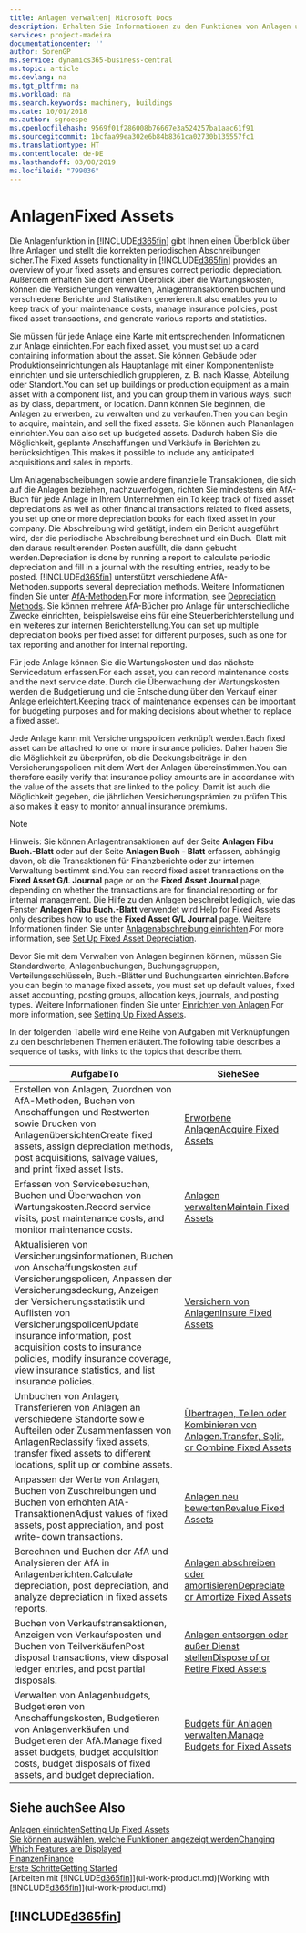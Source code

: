 ```yaml
---
title: Anlagen verwalten| Microsoft Docs
description: Erhalten Sie Informationen zu den Funktionen von Anlagen und eine Übersicht , wie mit Anlagen gearbeitet wird.
services: project-madeira
documentationcenter: ''
author: SorenGP
ms.service: dynamics365-business-central
ms.topic: article
ms.devlang: na
ms.tgt_pltfrm: na
ms.workload: na
ms.search.keywords: machinery, buildings
ms.date: 10/01/2018
ms.author: sgroespe
ms.openlocfilehash: 9569f01f286008b76667e3a524257ba1aac61f91
ms.sourcegitcommit: 1bcfaa99ea302e6b84b8361ca02730b135557fc1
ms.translationtype: HT
ms.contentlocale: de-DE
ms.lasthandoff: 03/08/2019
ms.locfileid: "799036"
---
```

# <a name="fixed-assets"></a><span data-ttu-id="7a4bf-103">Anlagen</span><span class="sxs-lookup"><span data-stu-id="7a4bf-103">Fixed Assets</span></span>
<span data-ttu-id="7a4bf-104">Die Anlagenfunktion in [!INCLUDE[d365fin](includes/d365fin_md.md)] gibt Ihnen einen Überblick über Ihre Anlagen und stellt die korrekten periodischen Abschreibungen sicher.</span><span class="sxs-lookup"><span data-stu-id="7a4bf-104">The Fixed Assets functionality in [!INCLUDE[d365fin](includes/d365fin_md.md)] provides an overview of your fixed assets and ensures correct periodic depreciation.</span></span> <span data-ttu-id="7a4bf-105">Außerdem erhalten Sie dort einen Überblick über die Wartungskosten, können die Versicherungen verwalten, Anlagentransaktionen buchen und verschiedene Berichte und Statistiken generieren.</span><span class="sxs-lookup"><span data-stu-id="7a4bf-105">It also enables you to keep track of your maintenance costs, manage insurance policies, post fixed asset transactions, and generate various reports and statistics.</span></span>

<span data-ttu-id="7a4bf-106">Sie müssen für jede Anlage eine Karte mit entsprechenden Informationen zur Anlage einrichten.</span><span class="sxs-lookup"><span data-stu-id="7a4bf-106">For each fixed asset, you must set up a card containing information about the asset.</span></span> <span data-ttu-id="7a4bf-107">Sie können Gebäude oder Produktionseinrichtungen als Hauptanlage mit einer Komponentenliste einrichten und sie unterschiedlich gruppieren, z. B. nach Klasse, Abteilung oder Standort.</span><span class="sxs-lookup"><span data-stu-id="7a4bf-107">You can set up buildings or production equipment as a main asset with a component list, and you can group them in various ways, such as by class, department, or location.</span></span> <span data-ttu-id="7a4bf-108">Dann können Sie beginnen, die Anlagen zu erwerben, zu verwalten und zu verkaufen.</span><span class="sxs-lookup"><span data-stu-id="7a4bf-108">Then you can begin to acquire, maintain, and sell the fixed assets.</span></span> <span data-ttu-id="7a4bf-109">Sie können auch Plananlagen einrichten.</span><span class="sxs-lookup"><span data-stu-id="7a4bf-109">You can also set up budgeted assets.</span></span> <span data-ttu-id="7a4bf-110">Dadurch haben Sie die Möglichkeit, geplante Anschaffungen und Verkäufe in Berichten zu berücksichtigen.</span><span class="sxs-lookup"><span data-stu-id="7a4bf-110">This makes it possible to include any anticipated acquisitions and sales in reports.</span></span>

<span data-ttu-id="7a4bf-111">Um Anlagenabscheibungen sowie andere finanzielle Transaktionen, die sich auf die Anlagen beziehen, nachzuverfolgen, richten Sie mindestens ein AfA-Buch für jede Anlage in Ihrem Unternehmen ein.</span><span class="sxs-lookup"><span data-stu-id="7a4bf-111">To keep track of fixed asset depreciations as well as other financial transactions related to fixed assets, you set up one or more depreciation books for each fixed asset in your company.</span></span> <span data-ttu-id="7a4bf-112">Die Abschreibung wird getätigt, indem ein Bericht ausgeführt wird, der die periodische Abschreibung berechnet und ein Buch.-Blatt mit den daraus resultierenden Posten ausfüllt, die dann gebucht werden.</span><span class="sxs-lookup"><span data-stu-id="7a4bf-112">Depreciation is done by running a report to calculate periodic depreciation and fill in a journal with the resulting entries, ready to be posted.</span></span> [!INCLUDE[d365fin](includes/d365fin_md.md)] <span data-ttu-id="7a4bf-113">unterstützt verschiedene AfA-Methoden.</span><span class="sxs-lookup"><span data-stu-id="7a4bf-113">supports several depreciation methods.</span></span> <span data-ttu-id="7a4bf-114">Weitere Informationen finden Sie unter [AfA-Methoden](fa-depreciation-methods.md).</span><span class="sxs-lookup"><span data-stu-id="7a4bf-114">For more information, see [Depreciation Methods](fa-depreciation-methods.md).</span></span> <span data-ttu-id="7a4bf-115">Sie können mehrere AfA-Bücher pro Anlage für unterschiedliche Zwecke einrichten, beispielsweise eins für eine Steuerberichterstellung und ein weiteres zur internen Berichterstellung.</span><span class="sxs-lookup"><span data-stu-id="7a4bf-115">You can set up multiple depreciation books per fixed asset for different purposes, such as one for tax reporting and another for internal reporting.</span></span>

<span data-ttu-id="7a4bf-116">Für jede Anlage können Sie die Wartungskosten und das nächste Servicedatum erfassen.</span><span class="sxs-lookup"><span data-stu-id="7a4bf-116">For each asset, you can record maintenance costs and the next service date.</span></span> <span data-ttu-id="7a4bf-117">Durch die Überwachung der Wartungskosten werden die Budgetierung und die Entscheidung über den Verkauf einer Anlage erleichtert.</span><span class="sxs-lookup"><span data-stu-id="7a4bf-117">Keeping track of maintenance expenses can be important for budgeting purposes and for making decisions about whether to replace a fixed asset.</span></span>

<span data-ttu-id="7a4bf-118">Jede Anlage kann mit Versicherungspolicen verknüpft werden.</span><span class="sxs-lookup"><span data-stu-id="7a4bf-118">Each fixed asset can be attached to one or more insurance policies.</span></span> <span data-ttu-id="7a4bf-119">Daher haben Sie die Möglichkeit zu überprüfen, ob die Deckungsbeiträge in den Versicherungspolicen mit dem Wert der Anlagen übereinstimmen.</span><span class="sxs-lookup"><span data-stu-id="7a4bf-119">You can therefore easily verify that insurance policy amounts are in accordance with the value of the assets that are linked to the policy.</span></span> <span data-ttu-id="7a4bf-120">Damit ist auch die Möglichkeit gegeben, die jährlichen Versicherungsprämien zu prüfen.</span><span class="sxs-lookup"><span data-stu-id="7a4bf-120">This also makes it easy to monitor annual insurance premiums.</span></span>

> [!NOTE]  
>   <span data-ttu-id="7a4bf-121">Hinweis: Sie können Anlagentransaktionen auf der Seite **Anlagen Fibu Buch.-Blatt** oder auf der Seite **Anlagen Buch - Blatt** erfassen, abhängig davon, ob die Transaktionen für Finanzberichte oder zur internen Verwaltung bestimmt sind.</span><span class="sxs-lookup"><span data-stu-id="7a4bf-121">You can record fixed asset transactions on the **Fixed Asset G/L Journal** page or on the **Fixed Asset Journal** page, depending on whether the transactions are for financial reporting or for internal management.</span></span> <span data-ttu-id="7a4bf-122">Die Hilfe zu den Anlagen beschreibt lediglich, wie das Fenster **Anlagen Fibu Buch.-Blatt** verwendet wird.</span><span class="sxs-lookup"><span data-stu-id="7a4bf-122">Help for Fixed Assets only describes how to use the **Fixed Asset G/L Journal** page.</span></span> <span data-ttu-id="7a4bf-123">Weitere Informationen finden Sie unter [Anlagenabschreibung einrichten](fa-how-setup-depreciation.md).</span><span class="sxs-lookup"><span data-stu-id="7a4bf-123">For more information, see [Set Up Fixed Asset Depreciation](fa-how-setup-depreciation.md).</span></span>

<span data-ttu-id="7a4bf-124">Bevor Sie mit dem Verwalten von Anlagen beginnen können, müssen Sie Standardwerte, Anlagenbuchungen, Buchungsgruppen, Verteilungsschlüsseln, Buch.-Blätter und Buchungsarten einrichten.</span><span class="sxs-lookup"><span data-stu-id="7a4bf-124">Before you can begin to manage fixed assets, you must set up default values, fixed asset accounting, posting groups, allocation keys, journals, and posting types.</span></span> <span data-ttu-id="7a4bf-125">Weitere Informationen finden Sie unter [Einrichten von Anlagen](fa-setup.md).</span><span class="sxs-lookup"><span data-stu-id="7a4bf-125">For more information, see [Setting Up Fixed Assets](fa-setup.md).</span></span>

<span data-ttu-id="7a4bf-126">In der folgenden Tabelle wird eine Reihe von Aufgaben mit Verknüpfungen zu den beschriebenen Themen erläutert.</span><span class="sxs-lookup"><span data-stu-id="7a4bf-126">The following table describes a sequence of tasks, with links to the topics that describe them.</span></span>

| <span data-ttu-id="7a4bf-127">Aufgabe</span><span class="sxs-lookup"><span data-stu-id="7a4bf-127">To</span></span> | <span data-ttu-id="7a4bf-128">Siehe</span><span class="sxs-lookup"><span data-stu-id="7a4bf-128">See</span></span> |
| --- | --- |
| <span data-ttu-id="7a4bf-129">Erstellen von Anlagen, Zuordnen von AfA-Methoden, Buchen von Anschaffungen und Restwerten sowie Drucken von Anlagenübersichten</span><span class="sxs-lookup"><span data-stu-id="7a4bf-129">Create fixed assets, assign depreciation methods, post acquisitions, salvage values, and print fixed asset lists.</span></span> |[<span data-ttu-id="7a4bf-130">Erworbene Anlagen</span><span class="sxs-lookup"><span data-stu-id="7a4bf-130">Acquire Fixed Assets</span></span>](fa-how-acquire.md) |
| <span data-ttu-id="7a4bf-131">Erfassen von Servicebesuchen, Buchen und Überwachen von Wartungskosten.</span><span class="sxs-lookup"><span data-stu-id="7a4bf-131">Record service visits, post maintenance costs, and monitor maintenance costs.</span></span> |[<span data-ttu-id="7a4bf-132">Anlagen verwalten</span><span class="sxs-lookup"><span data-stu-id="7a4bf-132">Maintain Fixed Assets</span></span>](fa-how-maintain.md) |
| <span data-ttu-id="7a4bf-133">Aktualisieren von Versicherungsinformationen, Buchen von Anschaffungskosten auf Versicherungspolicen, Anpassen der Versicherungsdeckung, Anzeigen der Versicherungsstatistik und Auflisten von Versicherungspolicen</span><span class="sxs-lookup"><span data-stu-id="7a4bf-133">Update insurance information, post acquisition costs to insurance policies, modify insurance coverage, view insurance statistics, and list insurance policies.</span></span> |[<span data-ttu-id="7a4bf-134">Versichern von Anlagen</span><span class="sxs-lookup"><span data-stu-id="7a4bf-134">Insure Fixed Assets</span></span>](fa-how-insure.md) |
| <span data-ttu-id="7a4bf-135">Umbuchen von Anlagen, Transferieren von Anlagen an verschiedene Standorte sowie Aufteilen oder Zusammenfassen von Anlagen</span><span class="sxs-lookup"><span data-stu-id="7a4bf-135">Reclassify fixed assets, transfer fixed assets to different locations, split up or combine assets.</span></span> |[<span data-ttu-id="7a4bf-136">Übertragen, Teilen oder Kombinieren von Anlagen.</span><span class="sxs-lookup"><span data-stu-id="7a4bf-136">Transfer, Split, or Combine Fixed Assets</span></span>](fa-how-trans-split-combine.md) |
| <span data-ttu-id="7a4bf-137">Anpassen der Werte von Anlagen, Buchen von Zuschreibungen und Buchen von erhöhten AfA-Transaktionen</span><span class="sxs-lookup"><span data-stu-id="7a4bf-137">Adjust values of fixed assets, post appreciation, and post write-down transactions.</span></span> |[<span data-ttu-id="7a4bf-138">Anlagen neu bewerten</span><span class="sxs-lookup"><span data-stu-id="7a4bf-138">Revalue Fixed Assets</span></span>](fa-how-revalue.md) |
| <span data-ttu-id="7a4bf-139">Berechnen und Buchen der AfA und Analysieren der AfA in Anlagenberichten.</span><span class="sxs-lookup"><span data-stu-id="7a4bf-139">Calculate depreciation, post depreciation, and  analyze depreciation in fixed assets reports.</span></span> |[<span data-ttu-id="7a4bf-140">Anlagen abschreiben oder amortisieren</span><span class="sxs-lookup"><span data-stu-id="7a4bf-140">Depreciate or Amortize Fixed Assets</span></span>](fa-how-depreciate-amortize.md) |
| <span data-ttu-id="7a4bf-141">Buchen von Verkaufstransaktionen, Anzeigen von Verkaufsposten und Buchen von Teilverkäufen</span><span class="sxs-lookup"><span data-stu-id="7a4bf-141">Post disposal transactions, view disposal ledger entries, and post partial disposals.</span></span> |[<span data-ttu-id="7a4bf-142">Anlagen entsorgen oder außer Dienst stellen</span><span class="sxs-lookup"><span data-stu-id="7a4bf-142">Dispose of or Retire Fixed Assets</span></span>](fa-how-dispose-retire.md) |
| <span data-ttu-id="7a4bf-143">Verwalten von Anlagenbudgets, Budgetieren von Anschaffungskosten, Budgetieren von Anlagenverkäufen und Budgetieren der AfA.</span><span class="sxs-lookup"><span data-stu-id="7a4bf-143">Manage fixed asset budgets, budget acquisition costs, budget disposals of fixed assets, and budget depreciation.</span></span> |[<span data-ttu-id="7a4bf-144">Budgets für Anlagen verwalten.</span><span class="sxs-lookup"><span data-stu-id="7a4bf-144">Manage Budgets for Fixed Assets</span></span>](fa-how-manage-budgets.md) |

## <a name="see-also"></a><span data-ttu-id="7a4bf-145">Siehe auch</span><span class="sxs-lookup"><span data-stu-id="7a4bf-145">See Also</span></span>
[<span data-ttu-id="7a4bf-146">Anlagen einrichten</span><span class="sxs-lookup"><span data-stu-id="7a4bf-146">Setting Up Fixed Assets</span></span>](fa-setup.md)  
[<span data-ttu-id="7a4bf-147">Sie können auswählen, welche Funktionen angezeigt werden</span><span class="sxs-lookup"><span data-stu-id="7a4bf-147">Changing Which Features are Displayed</span></span>](ui-experiences.md)  
[<span data-ttu-id="7a4bf-148">Finanzen</span><span class="sxs-lookup"><span data-stu-id="7a4bf-148">Finance</span></span>](finance.md)  
[<span data-ttu-id="7a4bf-149">Erste Schritte</span><span class="sxs-lookup"><span data-stu-id="7a4bf-149">Getting Started</span></span>](product-get-started.md)  
<span data-ttu-id="7a4bf-150">[Arbeiten mit [!INCLUDE[d365fin](includes/d365fin_md.md)]](ui-work-product.md)</span><span class="sxs-lookup"><span data-stu-id="7a4bf-150">[Working with [!INCLUDE[d365fin](includes/d365fin_md.md)]](ui-work-product.md)</span></span>

## [!INCLUDE[d365fin](includes/free_trial_md.md)]  
 
